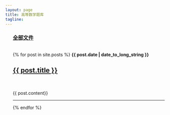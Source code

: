 ```yaml
---
layout: page
title: 高等数学题库
tagline:
---
```

<ul>
<h3>
<a href="https://github.com/cnumathliu/cnumathliu.github.io/tree/master/assets" target="_blank">全部文件</a>
</h3>
<br>
{% for post in site.posts %}
<b>{{ post.date | date_to_long_string }}</b>
<br>
<h2><a href="{{ post.url }}">{{ post.title }}</a></h2>
<br>
<br>
{{ post.content}}
<br>
<hr>
{% endfor %}
</ul>
